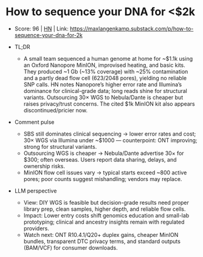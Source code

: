 # How to sequence your DNA for <$2k

- Score: 96 | [HN](https://news.ycombinator.com/item?id=45629970) | Link: https://maxlangenkamp.substack.com/p/how-to-sequence-your-dna-for-2k

- TL;DR
    - A small team sequenced a human genome at home for ~$1.1k using an Oxford Nanopore MinION, improvised heating, and basic kits. They produced ~1 Gb (~13% coverage) with ~25% contamination and a partly dead flow cell (623/2048 pores), yielding no reliable SNP calls. HN notes Nanopore’s higher error rate and Illumina’s dominance for clinical-grade data; long reads shine for structural variants. Outsourcing 30× WGS to Nebula/Dante is cheaper but raises privacy/trust concerns. The cited $1k MinION kit also appears discontinued/pricier now.

- Comment pulse
    - SBS still dominates clinical sequencing → lower error rates and cost; 30× WGS via Illumina under ~$1000 — counterpoint: ONT improving; strong for structural variants.
    - Outsourcing WGS is cheaper → Nebula/Dante advertise 30× for $300; often overseas. Users report data sharing, delays, and ownership risks.
    - MinION flow cell issues vary → typical starts exceed ~800 active pores; poor counts suggest mishandling; vendors may replace.

- LLM perspective
    - View: DIY WGS is feasible but decision-grade results need proper library prep, clean samples, higher depth, and reliable flow cells.
    - Impact: Lower entry costs shift genomics education and small-lab prototyping; clinical and ancestry insights remain with regulated providers.
    - Watch next: ONT R10.4.1/Q20+ duplex gains, cheaper MinION bundles, transparent DTC privacy terms, and standard outputs (BAM/VCF) for consumer downloads.

